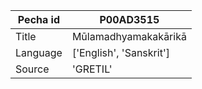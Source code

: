 |Pecha id | P00AD3515
| --- | --- 
|Title | Mūlamadhyamakakārikā 
|Language | ['English', 'Sanskrit']
|Source | 'GRETIL'